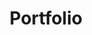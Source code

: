 ---
title: Portfolio
menu: Portfolio

releases:
    - title: Coravin
      css_class: coravin
      description: 
        - Coravin is a US based start up, offering an innovative product which enables people to pour wine from the bottle without removing the cork, using a specialised needle to pierce the cork and replace the lost volume of wine with compressed argon gas.
        - After designing a number of campaign materials for Coravin, they enlisted BPL to design and build a number of international brochure websites to showcase their products in markets in which they don’t operate an eCommerce business. I designed the entire brochure site in way that I feel showcases the product, putting it front and centre, enhanced with imagery and interactivity.
        - The site is based on a Wordpress back end, and uses npm to build front end assets.
      images:
        - images/cor3.jpg
        - images/cor4.jpg
        - images/cor5.jpg
      feature_imgs:
        - images/cor1.jpg
        - images/cor2.jpg
    - title: Three & Tinder
      css_class: three
      description: 
        - My most recent project for Three, undertaken as part of my role at BPL Marketing, involved a collaboration with Tinder, where phones are juxtaposed into historical events, to show how they might have turned out.
        - I designed and built a dual-branded promotional microsite, emulating Tinder's functionality. The user plays as King Henry, swiping left or right on his six wives to determine which ones survived, or which were beheaded or divorced.
        - The project was wireframed in Figma, designed in Photoshop and built alongside a Back End Developer, using Laravel and Vue.js.
        - Conversion metrics were extremely positive, with a 30%+ conversion rate for form submissions. 
      images:
        - images/three1.jpg
        - images/three4.jpg
        - images/three5.jpg
      feature_imgs:
        - images/three2.jpg
        - images/three3.jpg
    - title: Peng Dominion
      css_class: pengdominion
      description: 
        - Peng Dominion is a labour of love; a vessel through which to release my music, to free myself from the limitations of record labels.
        - The branding is intended to be contemporary yet playful, and almost childlike. I wanted to communicate a sense of authenticity, in contrast to what I perceived elsewhere in electronic music; a veil of professionalism and sleek design which seems anonymous and ingenuous. This is my response to that style, in that it is unashamedly genuine, and very personal. 
        - I draw the artwork myself, through which I've found a way to reconnect with my artistic past as a graffiti writer, before outlining in Illustrator and finishing in Photoshop.
        - I also master all the releases myself. This entails using specialised processing techniques, and a keen ear, to give the music a final balance and sheen, and ensuring professional quality, loudness and compatibility for distribution.
        - I work with a PR company called Cygnus Music to send releases out for pre-release promotion to A-list drum & bass DJs, press, radio, blogs and print, before releasing in all digital stores.
      images:
        - images/peng3.jpg
        - images/peng4.jpg
      feature_imgs:
        - images/peng1.jpg
        - images/peng2.jpg
    - title: Royal British Legion
      css_class: rbl
      description: 
        - The Royal British Legion is a long-standing client at BPL Marketing. After inheriting the website from their previous, outsourced development team, I took on the task of refactoring the entire front end of the site. As part of this, I made large contributions to the Royal British Legion’s digital brand guidelines and designed and built a UI kit for their current and future web projects; the RBL Boilerplate. The Boilerplate consists of all necessary UI elements for the website, and was built and maintained in isolation from the main website, so it can serve as a dependency for the main site, as well as other satellite projects.
        - The RBL Boilerplate is designed to offer ease of use, with clear call to actions and a modular, readable layout. The design utilises high contrast ratios to ensure accessibility.
        - Aside from the RBL Boilerplate, I've been responsible for all design and front end development work on the main RBL website for 3.5 years, including annual campaigns, microsites and complex user interfaces for new functionality.
      images:
        - images/rbl3.jpg
        - images/rbl4.jpg
        - images/rbl5.jpg
      feature_imgs:
        - images/rbl1.jpg
        - images/rbl2.jpg
    - title: RBL Events
      css_class: rblevents
      description: 
        - BPL Marketing was briefed by the Royal British Legion to produce a new events section within the main website. The brief prioritised mobile compatibility, and detailed filtering options, to enable users to find events within certain distances or time frames relative to them. My role in this project involved interpreting the initial brief to create a job spec.
        - I suggested we use Google Maps as a visual representation of users' filter and search settings, in addition to a list of results, so as to create a more engaging user experience with clear visual cues. The UI is also designed using a mobile first philosophy, to respond seamlessly to different devices.
        - The project uses the websites existing Umbraco/ASP.NET back end with a custom API to return search results, alongside js for the map and interactive elements.
        - I designed the UX/UI and fully prototyped the project in Adobe XD.
      images:
        - images/rble3.jpg
        - images/rble4.jpg
        - images/rble5.jpg
      feature_imgs:
        - images/rble1.jpg
        - images/rble2.jpg
    - title: Sypro
      css_class: sypro
      description: 
        - Sypro is a software company, specialising in B2B software solutions for project, contract, compliance and asset management. During my role at BPL Marketing, they asked us to design a website for one of their new products; Total Risk Manager. They were so happy with the design, they asked us to redesign their main website to maintain the look and feel. We went one better and integrated all of their product websites with their main website, with a consistent brand image and a cutting-edge aesthetic.
        - The website was wireframed, prototyped and designed using Adobe XD. The build was based on a Wordpress back-end, with a modular SCSS, npm and gulp front end system.
      images:
        - images/syp3.jpg
        - images/syp4.jpg
        - images/syp5.jpg
      feature_imgs:
        - images/syp1.jpg
        - images/syp2.jpg
    - title: Everyone Remembered
      css_class: eor
      description: 
        - Everyone Remembered is a campaign undertaken by the Royal British Legion with the goal of commemorating each and every soldier who died in WW1, through user generated commemorations. Based on a database of 1,060,174 soldiers, users were able to search through names, regiments and locations to find lost relatives or discover those who may have been forgotten, and “remember” them, by way of placing a poppy on an interactive map, leaving a short commemoration and even uploading photographs. 

        - I designed the full site and integrated the RBL Boilerplate. I also worked on refining the UX of the site through testing and reworking various user flows to drive commemorations. This included the addition of features such as 'bulk commemorations', giving users a simple way to commemorate a solder's comrades once they have finished commemorating that soldier. This proved extremely effective in driving conversions by repeatedly outbounding users form the commemoration process into an optional bulk commemoration instead of an inert 'thank you' page. As of October 2018, all soldiers have been remembered!
      images:
        - images/eor3.jpg
        - images/eor4.jpg
        - images/eor5.jpg
      feature_imgs:
        - images/eor1.jpg
        - images/eor2.jpg
---